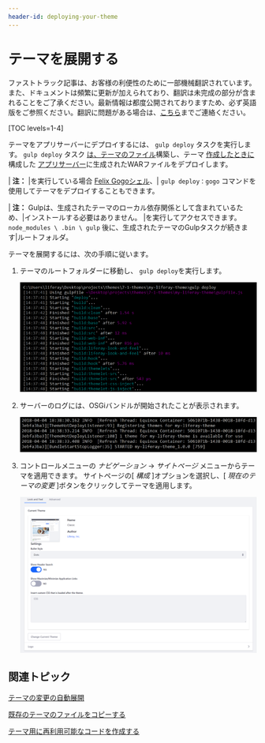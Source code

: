 ```yaml
---
header-id: deploying-your-theme
---
```


# テーマを展開する

<p class="alert alert-info"><span class="wysiwyg-color-blue120">ファストトラック記事は、お客様の利便性のために一部機械翻訳されています。また、ドキュメントは頻繁に更新が加えられており、翻訳は未完成の部分が含まれることをご了承ください。最新情報は都度公開されておりますため、必ず英語版をご参照ください。翻訳に問題がある場合は、<a href="mailto:support-content-jp@liferay.com">こちら</a>までご連絡ください。</span></p>

[TOC levels=1-4]

テーマをアプリサーバーにデプロイするには、 `gulp deploy` タスクを実行します。 `gulp deploy` タスク [は、テーマのファイル](/docs/7-1/tutorials/-/knowledge_base/t/building-your-themes-files)構築し、テーマ [作成したときに](/docs/7-1/tutorials/-/knowledge_base/t/creating-themes) 構成した [アプリサーバー](/docs/7-1/tutorials/-/knowledge_base/t/configuring-your-themes-app-server)に生成されたWARファイルをデプロイします</a>。

| **注：** |を実行している場合 [Felix Gogoシェル](/docs/7-0/reference/-/knowledge_base/r/using-the-felix-gogo-shell)、| `gulp deploy：gogo` コマンドを使用してテーマをデプロイすることもできます。

| **注：** Gulpは、生成されたテーマのローカル依存関係として含まれているため、|インストールする必要はありません。 |を実行してアクセスできます。 `node_modules \ .bin \ gulp` 後に、生成されたテーマのGulpタスクが続きます|ルートフォルダ。

テーマを展開するには、次の手順に従います。

1.  テーマのルートフォルダーに移動し、 `gulp deploy`を実行します。

    ![図1： <code>gulp deploy</code> タスクを実行してテーマのファイルをビルドし、アプリサーバーに展開します。](../../../../images/theme-dev-deploying-themes-gulp-deploy.png)

2.  サーバーのログには、OSGiバンドルが開始されたことが表示されます。

    ![図2：テーマのバンドルが開始されると、サーバーのログが通知します。](../../../../images/theme-dev-deploying-themes-server-log.png)

3.  コントロールメニューの *ナビゲーション* → *サイトページ* メニューからテーマを適用できます。 サイトページの[ *構成* ]オプションを選択し、[ *現在のテーマの変更* ]ボタンをクリックしてテーマを適用します。

    ![図3： <code>gulp deploy</code> タスクを実行してテーマのファイルをビルドし、アプリサーバーにデプロイします。](../../../../images/theme-dev-deploying-themes-install-theme.png)

## 関連トピック

[テーマの変更の自動展開](/docs/7-1/tutorials/-/knowledge_base/t/automatically-deploying-theme-changes)

[既存のテーマのファイルをコピーする](/docs/7-1/tutorials/-/knowledge_base/t/copying-an-existing-themes-files)

[テーマ用に再利用可能なコードを作成する](/docs/7-1/tutorials/-/knowledge_base/t/creating-reusable-pieces-of-code-for-your-themes)
